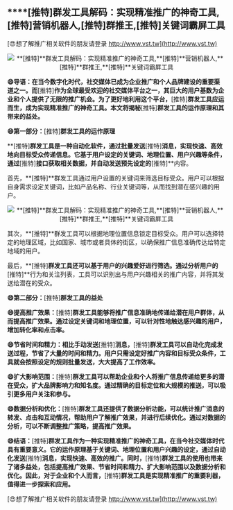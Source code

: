 ## ****[推特]**群发工具解码：实现精准推广的神奇工具,**[推特]**营销机器人,**[推特]**群推王,**[推特]**关键词霸屏工具**

[😍想了解推广相关软件的朋友请登录 http://www.vst.tw](http://www.vst.tw)

 <center><img src="https://vst.tw/MP4/tuiguang/png/5.png" alt="**[推特]**群发工具解码：实现精准推广的神奇工具,**[推特]**营销机器人,**[推特]**群推王,**[推特]**关键词霸屏工具"></center>

**😄导语：在当今数字化时代，社交媒体已成为企业推广和个人品牌建设的重要渠道之一。而**[推特]**作为全球最受欢迎的社交媒体平台之一，其巨大的用户基数为企业和个人提供了无限的推广机会。为了更好地利用这个平台，**[推特]**群发工具应运而生，成为实现精准推广的神奇工具。本文将揭秘**[推特]**群发工具的运作原理和其带来的益处。**

**😄第一部分：**[推特]**群发工具的运作原理**

**[推特]**群发工具是一种自动化软件，通过批量发送**[推特]**消息，实现快速、高效地向目标受众传递信息。它基于用户设定的关键词、地理位置、用户兴趣等条件，通过**[推特]**接口获取相关数据，并自动发送预先设定的**[推特]**内容。

首先，**[推特]**群发工具通过用户设置的关键词来筛选目标受众。用户可以根据自身需求设定关键词，比如产品名称、行业关键词等，从而找到潜在感兴趣的用户。

 <center><img src="https://vst.tw/MP4/tuiguang/png/7.png" alt="**[推特]**群发工具解码：实现精准推广的神奇工具,**[推特]**营销机器人,**[推特]**群推王,**[推特]**关键词霸屏工具"></center>

其次，**[推特]**群发工具可以根据地理位置信息锁定目标受众。用户可以选择特定的地理区域，比如国家、城市或者具体的街区，以确保推广信息准确传达给特定地域的用户。

最后，**[推特]**群发工具还可以基于用户的兴趣爱好进行筛选。通过分析用户的**[推特]**行为和关注列表，工具可以识别出与用户兴趣相关的推广内容，并将其发送给潜在的受众。

**😄第二部分：**[推特]**群发工具的益处**

**😄提高推广效果：**[推特]**群发工具能够将推广信息准确地传递给潜在用户群体，从而提高推广效果。通过设定关键词和地理位置，可以针对性地触达感兴趣的用户，增加转化率和点击率。**

**😄节省时间和精力：相比手动发送**[推特]**消息，**[推特]**群发工具可以自动化完成发送过程，节省了大量的时间和精力。用户只需设定好推广内容和目标受众条件，工具就会按照设定的规则批量发送，大大提高了工作效率。**

**😄扩大影响范围：**[推特]**群发工具可以帮助企业和个人将推广信息传递给更多的潜在受众，扩大品牌影响力和知名度。通过精确的目标定位和大规模的推送，可以吸引更多用户关注和参与。**

**😄数据分析和优化：**[推特]**群发工具还提供了数据分析功能，可以统计推广消息的转发、点击和互动情况，帮助用户了解推广效果，并进行后续优化。通过对数据的分析，可以不断调整推广策略，提高推广效果。**

**😄结语：**[推特]**群发工具作为一种实现精准推广的神奇工具，在当今社交媒体时代具有重要意义。它的运作原理基于关键词、地理位置和用户兴趣的设定，通过自动化发送**[推特]**消息，实现快速、高效的推广。同时，**[推特]**群发工具的使用也带来了诸多益处，包括提高推广效果、节省时间和精力、扩大影响范围以及数据分析和优化。因此，对于企业和个人而言，**[推特]**群发工具是实现精准推广的重要利器，值得进一步探索和应用。**

[😍想了解推广相关软件的朋友请登录 http://www.vst.tw](http://www.vst.tw)



